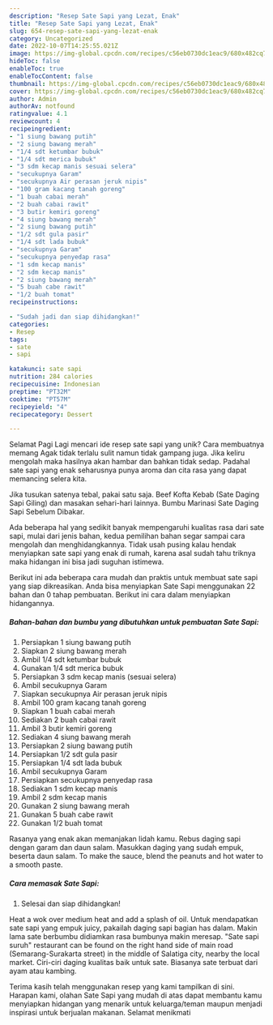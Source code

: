 ```yaml
---
description: "Resep Sate Sapi yang Lezat, Enak"
title: "Resep Sate Sapi yang Lezat, Enak"
slug: 654-resep-sate-sapi-yang-lezat-enak
category: Uncategorized
date: 2022-10-07T14:25:55.021Z
image: https://img-global.cpcdn.com/recipes/c56eb0730dc1eac9/680x482cq70/sate-sapi-foto-resep-utama.jpg
hideToc: false
enableToc: true
enableTocContent: false
thumbnail: https://img-global.cpcdn.com/recipes/c56eb0730dc1eac9/680x482cq70/sate-sapi-foto-resep-utama.jpg
cover: https://img-global.cpcdn.com/recipes/c56eb0730dc1eac9/680x482cq70/sate-sapi-foto-resep-utama.jpg
author: Admin
authorAv: notfound
ratingvalue: 4.1
reviewcount: 4
recipeingredient:
- "1 siung bawang putih"
- "2 siung bawang merah"
- "1/4 sdt ketumbar bubuk"
- "1/4 sdt merica bubuk"
- "3 sdm kecap manis sesuai selera"
- "secukupnya Garam"
- "secukupnya Air perasan jeruk nipis"
- "100 gram kacang tanah goreng"
- "1 buah cabai merah"
- "2 buah cabai rawit"
- "3 butir kemiri goreng"
- "4 siung bawang merah"
- "2 siung bawang putih"
- "1/2 sdt gula pasir"
- "1/4 sdt lada bubuk"
- "secukupnya Garam"
- "secukupnya penyedap rasa"
- "1 sdm kecap manis"
- "2 sdm kecap manis"
- "2 siung bawang merah"
- "5 buah cabe rawit"
- "1/2 buah tomat"
recipeinstructions:

- "Sudah jadi dan siap dihidangkan!"
categories:
- Resep
tags:
- sate
- sapi

katakunci: sate sapi 
nutrition: 284 calories
recipecuisine: Indonesian
preptime: "PT32M"
cooktime: "PT57M"
recipeyield: "4"
recipecategory: Dessert

---
```



Selamat Pagi Lagi mencari ide resep sate sapi yang unik? Cara membuatnya memang Agak tidak terlalu sulit namun tidak gampang juga. Jika keliru mengolah maka hasilnya akan hambar dan bahkan tidak sedap. Padahal sate sapi yang enak seharusnya punya aroma dan cita rasa yang dapat memancing selera kita.


Jika tusukan satenya tebal, pakai satu saja. Beef Kofta Kebab (Sate Daging Sapi Giling) dan masakan sehari-hari lainnya. Bumbu Marinasi Sate Daging Sapi Sebelum Dibakar.

Ada beberapa hal yang sedikit banyak mempengaruhi kualitas rasa dari sate sapi, mulai dari jenis bahan, kedua pemilihan bahan segar sampai cara mengolah dan menghidangkannya. Tidak usah pusing kalau hendak menyiapkan sate sapi yang enak di rumah, karena asal sudah tahu triknya maka hidangan ini bisa jadi suguhan istimewa.


Berikut ini ada beberapa cara mudah dan praktis untuk membuat sate sapi yang siap dikreasikan. Anda bisa menyiapkan Sate Sapi menggunakan 22 bahan dan 0 tahap pembuatan. Berikut ini cara dalam menyiapkan hidangannya.

<!--inarticleads1-->

##### Bahan-bahan dan bumbu yang dibutuhkan untuk pembuatan Sate Sapi:

1. Persiapkan 1 siung bawang putih
1. Siapkan 2 siung bawang merah
1. Ambil 1/4 sdt ketumbar bubuk
1. Gunakan 1/4 sdt merica bubuk
1. Persiapkan 3 sdm kecap manis (sesuai selera)
1. Ambil secukupnya Garam
1. Siapkan secukupnya Air perasan jeruk nipis
1. Ambil 100 gram kacang tanah goreng
1. Siapkan 1 buah cabai merah
1. Sediakan 2 buah cabai rawit
1. Ambil 3 butir kemiri goreng
1. Sediakan 4 siung bawang merah
1. Persiapkan 2 siung bawang putih
1. Persiapkan 1/2 sdt gula pasir
1. Persiapkan 1/4 sdt lada bubuk
1. Ambil secukupnya Garam
1. Persiapkan secukupnya penyedap rasa
1. Sediakan 1 sdm kecap manis
1. Ambil 2 sdm kecap manis
1. Gunakan 2 siung bawang merah
1. Gunakan 5 buah cabe rawit
1. Gunakan 1/2 buah tomat


Rasanya yang enak akan memanjakan lidah kamu. Rebus daging sapi dengan garam dan daun salam. Masukkan daging yang sudah empuk, beserta daun salam. To make the sauce, blend the peanuts and hot water to a smooth paste. 

<!--inarticleads2-->

##### Cara memasak Sate Sapi:


1. Selesai dan siap dihidangkan!

Heat a wok over medium heat and add a splash of oil. Untuk mendapatkan sate sapi yang empuk juicy, pakailah daging sapi bagian has dalam. Makin lama sate berbumbu didiamkan rasa bumbunya makin meresap. &#34;Sate sapi suruh&#34; restaurant can be found on the right hand side of main road (Semarang-Surakarta street) in the middle of Salatiga city, nearby the local market. Ciri-ciri daging kualitas baik untuk sate. Biasanya sate terbuat dari ayam atau kambing. 

Terima kasih telah menggunakan resep yang kami tampilkan di sini. Harapan kami, olahan Sate Sapi yang mudah di atas dapat membantu kamu menyiapkan hidangan yang menarik untuk keluarga/teman maupun menjadi inspirasi untuk berjualan makanan. Selamat menikmati
